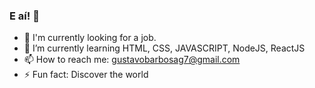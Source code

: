 ### E aí! 👋

- 🔭 I'm currently looking for a job.
- 🌱 I’m currently learning HTML, CSS, JAVASCRIPT, NodeJS, ReactJS
- 📫 How to reach me: gustavobarbosag7@gmail.com
- ⚡ Fun fact: Discover the world
